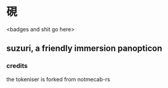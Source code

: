 # 硯

\<badges and shit go here\>

## suzuri, a friendly immersion panopticon

### credits

the tokeniser is forked from notmecab-rs
